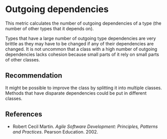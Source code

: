# Outgoing dependencies
This metric calculates the number of outgoing dependencies of a type (the number of other types that it depends on).

Types that have a large number of outgoing type dependencies are very brittle as they may have to be changed if any of their dependencies are changed. It is not uncommon that a class with a high number of outgoing dependencies lacks cohesion because small parts of it rely on small parts of other classes.


## Recommendation
It might be possible to improve the class by splitting it into multiple classes. Methods that have disparate dependencies could be put in different classes.


## References
* Robert Cecil Martin. *Agile Software Development: Principles, Patterns and Practices*. Pearson Education. 2002.
